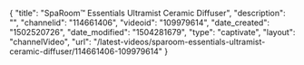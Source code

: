 {
    "title": "SpaRoom&trade; Essentials Ultramist Ceramic Diffuser",
    "description": "",
    "channelid": "114661406",
    "videoid": "109979614",
    "date_created": "1502520726",
    "date_modified": "1504281679",
    "type": "captivate",
    "layout": "channelVideo",
    "url": "\/latest-videos\/sparoom-essentials-ultramist-ceramic-diffuser\/114661406-109979614"
}